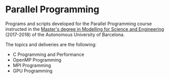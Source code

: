 # Parallel Programming
Programs and scripts developed for the Parallel Programming course instructed in the [Master's degree in Modelling for Science and Engineering](http://www.uab.cat/web/estudiar/official-master-s-degrees/general-information/modelling-for-science-and-engineering-1096480962610.html?param1=1307112830469) (2017-2018) of the Autonomous University of Barcelona.

The topics and deliveries are the following:
 - C Programming and Performance
 - OpenMP Programming
 - MPI Programming
 - GPU Programming
